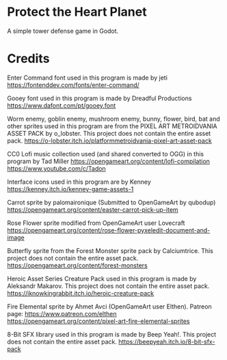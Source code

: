 # Protect the Heart Planet
A simple tower defense game in Godot.

# Credits
Enter Command font used in this program is made by jeti https://fontenddev.com/fonts/enter-command/

Gooey font used in this program is made by Dreadful Productions https://www.dafont.com/pt/gooey.font

Worm enemy, goblin enemy, mushroom enemy, bunny, flower, bird, bat and other sprites used in this program are from the PIXEL ART METROIDVANIA ASSET PACK by o_lobster. This project does not contain the entire asset pack. https://o-lobster.itch.io/platformmetroidvania-pixel-art-asset-pack

CC0 Lofi music collection used (and shared converted to OGG) in this program by Tad Miller https://opengameart.org/content/lofi-compilation https://www.youtube.com/c/Tadon

Interface icons used in this program are by Kenney https://kenney.itch.io/kenney-game-assets-1

Carrot sprite by palomaironique (Submitted to OpenGameArt by qubodup) https://opengameart.org/content/easter-carrot-pick-up-item

Rose Flower sprite modified from OpenGameArt user Lovecraft https://opengameart.org/content/rose-flower-pyxeledit-document-and-image

Butterfly sprite from the Forest Monster sprite pack by Calciumtrice. This project does not contain the entire asset pack. https://opengameart.org/content/forest-monsters

Heroic Asset Series Creature Pack used in this program is made by Aleksandr Makarov. This project does not contain the entire asset pack. https://iknowkingrabbit.itch.io/heroic-creature-pack

Fire Elemental sprite by Ahmet Avci (OpenGameArt user Elthen). Patreon page: https://www.patreon.com/elthen https://opengameart.org/content/pixel-art-fire-elemental-sprites

8-Bit SFX library used in this program is made by Beep Yeah!. This project does not contain the entire asset pack. https://beepyeah.itch.io/8-bit-sfx-pack
